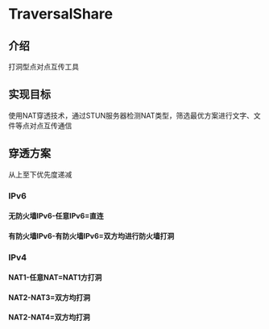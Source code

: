 # TraversalShare
## 介绍
打洞型点对点互传工具
## 实现目标
使用NAT穿透技术，通过STUN服务器检测NAT类型，筛选最优方案进行文字、文件等点对点互传通信
## 穿透方案
从上至下优先度递减
### IPv6
#### 无防火墙IPv6-任意IPv6=直连
#### 有防火墙IPv6-有防火墙IPv6=双方均进行防火墙打洞
### IPv4
#### NAT1-任意NAT=NAT1方打洞
#### NAT2-NAT3=双方均打洞
#### NAT2-NAT4=双方均打洞